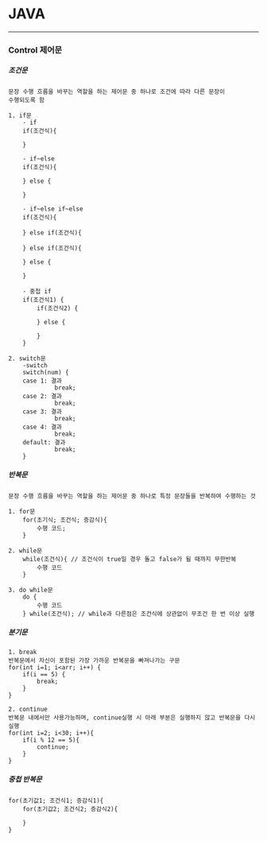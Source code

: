 

# JAVA
___________________________________________________________________________________________________________________________________________________________________________________
### Control 제어문

##### 조건문

	문장 수행 흐름을 바꾸는 역할을 하는 제어문 중 하나로 조건에 따라 다른 문장이 
	수행되도록 함
	
	1. if문
		- if
		if(조건식){
			
		}
		
		- if~else
		if(조건식){
		
		} else {
		
		}
		
		- if~else if~else
		if(조건식){
		
		} else if(조건식){
		
		} else if(조건식){
		
		} else {
		
		}
		
		- 중첩 if
		if(조건식1) {
			if(조건식2) {
			
			} else {
			
			}
		}
		
	2. switch문
		-switch
		switch(num) {
		case 1: 결과 
				 break;
		case 2: 결과 
				 break;
		case 3: 결과 
				 break;
		case 4: 결과 
				 break;
		default: 결과
				 break;
		}
	
##### 반복문

	문장 수행 흐름을 바꾸는 역할을 하는 제어문 중 하나로 특정 문장들을 반복하여 수행하는 것
	
	1. for문
		for(초기식; 조건식; 증감식){
			수행 코드;
		}
		
	2. while문
		while(조건식){ // 조건식이 true일 경우 돌고 false가 될 때까지 무한반복
			수행 코드
		}
	
	3. do while문
		do {
			수행 코드
		} while(조건식); // while과 다른점은 조건식에 상관없이 무조건 한 번 이상 실행
		
##### 분기문

	1. break
	반복문에서 자신이 포함된 가장 가까운 반복문을 빠져나가는 구문
	for(int i=1; i<arr; i++) {
		if(i == 5) {
			break;
		}	
	}
	
	2. continue
	반복문 내에서만 사용가능하며, continue실행 시 아래 부분은 실행하지 않고 반복문을 다시 실행
	for(int i=2; i<30; i++){
		if(i % 12 == 5){
			continue;
		}
	}
	
##### 중첩 반복문

	for(초기값1; 조건식1; 증감식1){
		for(초기값2; 조건식2; 증감식2){
		
		}
	}
	
